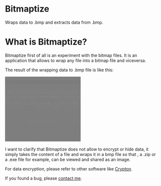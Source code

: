 # Bitmaptize

Wraps data to .bmp and extracts data from .bmp.

# What is Bitmaptize?

Bitmaptize first of all is an experiment with the bitmap files. It is an application that allows to wrap any file into a bitmap file and viceversa.

The result of the wrapping data to .bmp file is like this:

<img src="screenshots/sample.png" width="250">

I want to clarify that Bitmaptize does not allow to encrypt or hide data, it simply takes the content of a file and wraps it in a bmp file so that , a .zip or a .exe file for example, can be viewed and shared as an image.

For data encryption, please refer to other software like [Crypton](https://snapcraft.io/crypton).

If you found a bug, please [contact me](http://andre-i.eu/#contactme).

